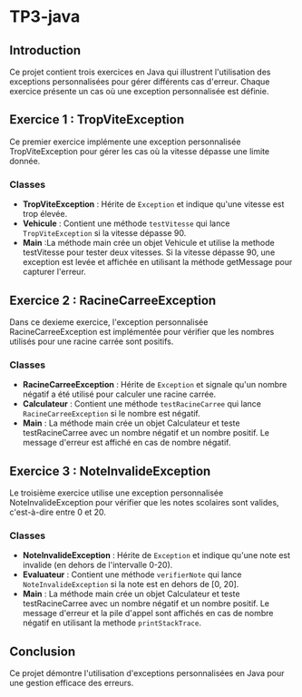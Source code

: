 # TP3-java

## Introduction
Ce projet contient trois exercices en Java qui illustrent l'utilisation des exceptions personnalisées pour gérer différents cas d'erreur. 
Chaque exercice présente un cas où une exception personnalisée est définie.

## Exercice 1 : TropViteException
Ce premier exercice implémente une exception personnalisée TropViteException pour gérer les cas où la vitesse dépasse une limite donnée.
### Classes
- **TropViteException** : Hérite de `Exception` et indique qu'une vitesse est trop élevée.
- **Vehicule** : Contient une méthode `testVitesse` qui lance `TropViteException` si la vitesse dépasse 90.
- **Main** :La méthode main crée un objet Vehicule et utilise la methode testVitesse pour tester deux vitesses. Si la vitesse dépasse 90, une exception est levée et affichée en utilisant la méthode getMessage pour capturer l'erreur.
## Exercice 2 : RacineCarreeException
Dans ce dexieme exercice, l'exception personnalisée RacineCarreeException est implémentée pour vérifier que les nombres utilisés pour une racine carrée sont positifs.
### Classes
- **RacineCarreeException** : Hérite de `Exception` et signale qu'un nombre négatif a été utilisé pour calculer une racine carrée.
- **Calculateur** : Contient une méthode `testRacineCarree` qui lance `RacineCarreeException` si le nombre est négatif.
- **Main** : La méthode main crée un objet Calculateur et teste testRacineCarree avec un nombre négatif et un nombre positif. Le message d'erreur est affiché en cas de nombre négatif.
## Exercice 3 : NoteInvalideException
Le troisième exercice utilise une exception personnalisée NoteInvalideException pour vérifier que les notes scolaires sont valides, c'est-à-dire entre 0 et 20.
### Classes
- **NoteInvalideException** : Hérite de `Exception` et indique qu'une note est invalide (en dehors de l'intervalle 0-20).
- **Evaluateur** : Contient une méthode `verifierNote` qui lance `NoteInvalideException` si la note est en dehors de [0, 20].
- **Main** : La méthode main crée un objet Calculateur et teste testRacineCarree avec un nombre négatif et un nombre positif. Le message d'erreur et la pile d'appel sont affichés en cas de nombre négatif en utilisant la methode `printStackTrace`.
## Conclusion
Ce projet démontre l'utilisation d'exceptions personnalisées en Java pour une gestion efficace des erreurs.
